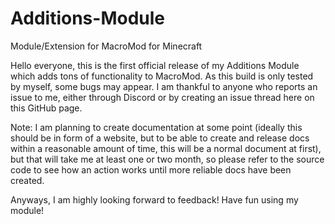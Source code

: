 # Additions-Module
Module/Extension for MacroMod for Minecraft

Hello everyone, this is the first official release of my Additions Module which adds tons of functionality to MacroMod.
As this build is only tested by myself, some bugs may appear. I am thankful to anyone who reports an issue to me, either through Discord or by creating an issue thread here on this GitHub page.

Note: I am planning to create documentation at some point (ideally this should be in form of a website, but to be able to create and release docs within a reasonable amount of time, this will be a normal document at first), but that will take me at least one or two month, so please refer to the source code to see how an action works until more reliable docs have been created.

Anyways, I am highly looking forward to feedback!
Have fun using my module!

